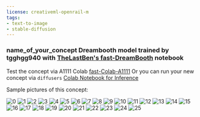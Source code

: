 ```yaml
---
license: creativeml-openrail-m
tags:
- text-to-image
- stable-diffusion
---
```

### name_of_your_concept Dreambooth model trained by tgghgg940 with [TheLastBen's fast-DreamBooth](https://colab.research.google.com/github/TheLastBen/fast-stable-diffusion/blob/main/fast-DreamBooth.ipynb) notebook


Test the concept via A1111 Colab [fast-Colab-A1111](https://colab.research.google.com/github/TheLastBen/fast-stable-diffusion/blob/main/fast_stable_diffusion_AUTOMATIC1111.ipynb)
Or you can run your new concept via `diffusers` [Colab Notebook for Inference](https://colab.research.google.com/github/huggingface/notebooks/blob/main/diffusers/sd_dreambooth_inference.ipynb)

Sample pictures of this concept:


























![0](https://huggingface.co/tgghgg940/name-of-your-concept/resolve/main/sample_images/millyalcock_(7).jpg)
    ![1](https://huggingface.co/tgghgg940/name-of-your-concept/resolve/main/sample_images/millyalcock_(14).jpg)
    ![2](https://huggingface.co/tgghgg940/name-of-your-concept/resolve/main/sample_images/millyalcock_(25).jpg)
    ![3](https://huggingface.co/tgghgg940/name-of-your-concept/resolve/main/sample_images/millyalcock_(18).jpg)
    ![4](https://huggingface.co/tgghgg940/name-of-your-concept/resolve/main/sample_images/millyalcock_(15).jpg)
    ![5](https://huggingface.co/tgghgg940/name-of-your-concept/resolve/main/sample_images/millyalcock_(2).jpg)
    ![6](https://huggingface.co/tgghgg940/name-of-your-concept/resolve/main/sample_images/millyalcock_(19).jpg)
    ![7](https://huggingface.co/tgghgg940/name-of-your-concept/resolve/main/sample_images/millyalcock_(6).jpg)
    ![8](https://huggingface.co/tgghgg940/name-of-your-concept/resolve/main/sample_images/millyalcock_(10).jpg)
    ![9](https://huggingface.co/tgghgg940/name-of-your-concept/resolve/main/sample_images/millyalcock_(12).jpg)
    ![10](https://huggingface.co/tgghgg940/name-of-your-concept/resolve/main/sample_images/millyalcock_(16).jpg)
    ![11](https://huggingface.co/tgghgg940/name-of-your-concept/resolve/main/sample_images/millyalcock_(22).jpg)
    ![12](https://huggingface.co/tgghgg940/name-of-your-concept/resolve/main/sample_images/millyalcock_(9).jpg)
    ![13](https://huggingface.co/tgghgg940/name-of-your-concept/resolve/main/sample_images/millyalcock_(1).jpg)
    ![14](https://huggingface.co/tgghgg940/name-of-your-concept/resolve/main/sample_images/millyalcock_(4).jpg)
    ![15](https://huggingface.co/tgghgg940/name-of-your-concept/resolve/main/sample_images/millyalcock_(11).jpg)
    ![16](https://huggingface.co/tgghgg940/name-of-your-concept/resolve/main/sample_images/millyalcock_(24).jpg)
    ![17](https://huggingface.co/tgghgg940/name-of-your-concept/resolve/main/sample_images/millyalcock_(8).jpg)
    ![18](https://huggingface.co/tgghgg940/name-of-your-concept/resolve/main/sample_images/millyalcock_(26).jpg)
    ![19](https://huggingface.co/tgghgg940/name-of-your-concept/resolve/main/sample_images/millyalcock_(17).jpg)
    ![20](https://huggingface.co/tgghgg940/name-of-your-concept/resolve/main/sample_images/millyalcock_(3).jpg)
    ![21](https://huggingface.co/tgghgg940/name-of-your-concept/resolve/main/sample_images/millyalcock_(5).jpg)
    ![22](https://huggingface.co/tgghgg940/name-of-your-concept/resolve/main/sample_images/millyalcock_(23).jpg)
    ![23](https://huggingface.co/tgghgg940/name-of-your-concept/resolve/main/sample_images/millyalcock_(20).jpg)
    ![24](https://huggingface.co/tgghgg940/name-of-your-concept/resolve/main/sample_images/millyalcock_(13).jpg)
    ![25](https://huggingface.co/tgghgg940/name-of-your-concept/resolve/main/sample_images/millyalcock_(21).jpg)
    
